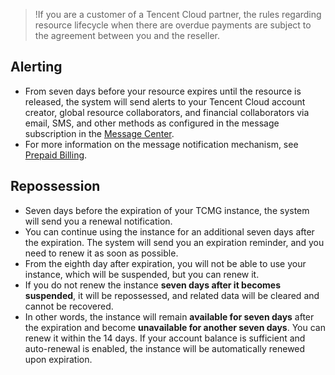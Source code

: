 >!If you are a customer of a Tencent Cloud partner, the rules regarding resource lifecycle when there are overdue payments are subject to the agreement between you and the reseller.

## Alerting
- From seven days before your resource expires until the resource is released, the system will send alerts to your Tencent Cloud account creator, global resource collaborators, and financial collaborators via email, SMS, and other methods as configured in the message subscription in the [Message Center](https://console.cloud.tencent.com/message).
- For more information on the message notification mechanism, see [Prepaid Billing](https://intl.cloud.tencent.com/document/product/555/42701).


## Repossession
- Seven days before the expiration of your TCMG instance, the system will send you a renewal notification. 
- You can continue using the instance for an additional seven days after the expiration. The system will send you an expiration reminder, and you need to renew it as soon as possible.
- From the eighth day after expiration, you will not be able to use your instance, which will be suspended, but you can renew it.
- If you do not renew the instance **seven days after it becomes suspended**, it will be repossessed, and related data will be cleared and cannot be recovered. 
- In other words, the instance will remain **available for seven days** after the expiration and become **unavailable for another seven days**. You can renew it within the 14 days. If your account balance is sufficient and auto-renewal is enabled, the instance will be automatically renewed upon expiration.

